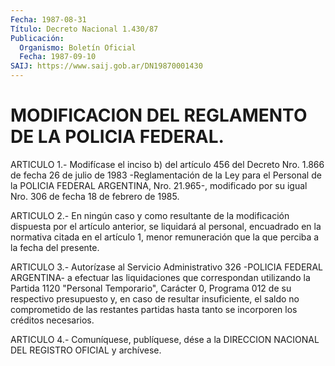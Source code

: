 ```yaml
---
Fecha: 1987-08-31
Título: Decreto Nacional 1.430/87
Publicación:
  Organismo: Boletín Oficial
  Fecha: 1987-09-10
SAIJ: https://www.saij.gob.ar/DN19870001430
---
```

# MODIFICACION DEL REGLAMENTO DE LA POLICIA FEDERAL.

<a id="1"></a>
ARTICULO  1.-  Modifícase el inciso b) del artículo 456 del Decreto Nro. 1.866 de fecha  26  de julio de 1983 -Reglamentación de la Ley para el Personal de la POLICIA  FEDERAL  ARGENTINA,  Nro.  21.965-, modificado  por  su  igual Nro. 306 de fecha 18 de febrero de 1985.

<a id="2"></a>
ARTICULO  2.-  En  ningún caso y como resultante de la modificación dispuesta  por el artículo  anterior,  se  liquidará  al  personal, encuadrado  en   la  normativa  citada  en  el  artículo  1,  menor remuneración  que    la  que  perciba  a  la  fecha  del  presente.

<a id="3"></a>
ARTICULO  3.-  Autorízase  al  Servicio Administrativo 326 -POLICIA FEDERAL ARGENTINA- a efectuar las  liquidaciones  que  correspondan utilizando  la  Partida  1120  "Personal  Temporario", Carácter  0, Programa 012 de su respectivo presupuesto y,  en  caso  de resultar insuficiente,  el  saldo  no comprometido de las restantes partidas hasta tanto se incorporen los créditos necesarios.

<a id="4"></a>
ARTICULO  4.- Comuníquese, publíquese, dése a la DIRECCION NACIONAL DEL REGISTRO OFICIAL y archívese.